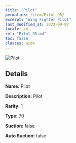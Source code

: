 ```yaml
---
title: "Pilot"
permalink: /item/Pilot_95/
excerpt: "Wing Fighter Pilot"
last_modified_at: 2023-09-02
locale: en
ref: "Pilot_95.md"
toc: false
classes: wide
---
```



 ![Pilot](/images/item/Pilot_p.png)



## Details

 **Name:** Pilot 

 **Description:** Pilot

 **Rarity:** 1 

 **Type:** 70 

 **Suction:** false 

 **Auto Suction:** false 


